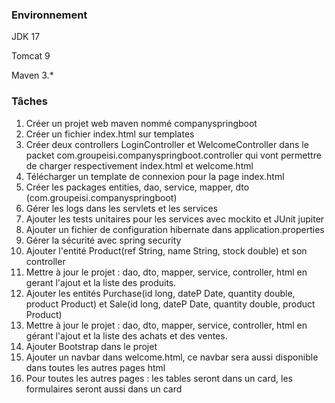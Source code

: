 ### Environnement ###

JDK 17

Tomcat 9

Maven 3.*

### Tâches ###
1. Créer un projet web maven nommé companyspringboot
2. Créer un fichier index.html sur templates
3. Créer deux controllers LoginController et WelcomeController dans le packet com.groupeisi.companyspringboot.controller qui vont permettre de charger respectivement index.html et welcome.html
4. Télécharger un template de connexion pour la page index.html
5. Créer les packages entities, dao, service, mapper, dto (com.groupeisi.companyspringboot)
6. Gérer les logs dans les servlets et les services
7. Ajouter les tests unitaires pour les services avec mockito et JUnit jupiter
8. Ajouter un fichier de configuration hibernate dans application.properties
9. Gérer la sécurité avec spring security
10. Ajouter l'entité Product(ref String, name String, stock double) et son controller
11. Mettre à jour le projet : dao, dto, mapper, service, controller, html en gerant l'ajout et la liste des produits.
12. Ajouter les entités Purchase(id long, dateP Date, quantity double, product Product) et Sale(id long, dateP Date, quantity double, product Product)
13. Mettre à jour le projet : dao, dto, mapper, service, controller, html en gérant l'ajout et la liste des achats et des ventes.
14. Ajouter Bootstrap dans le projet
15. Ajouter un navbar dans welcome.html, ce navbar sera aussi disponible dans toutes les autres pages html
16. Pour toutes les autres pages : les tables seront dans un card, les formulaires seront aussi dans un card